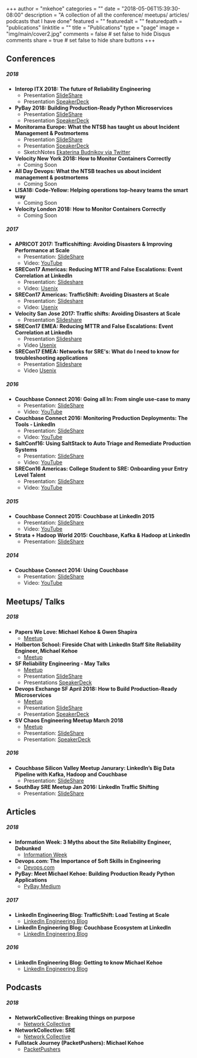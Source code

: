 +++
author = "mkehoe"
categories = ""
date = "2018-05-06T15:39:30-08:00"
description = "A collection of all the conference/ meetups/ articles/ podcasts that I have done"
featured = ""
featuredalt = ""
featuredpath = "publications"
linktitle = ""
title = "Publications"
type = "page"
image = "img/main/cover2.jpg"
comments = false     # set false to hide Disqus comments
share = true        # set false to hide share buttons
+++

## Conferences
##### 2018
* **Interop ITX 2018: The future of Reliability Engineering**
  * Presentation [SlideShare](https://www.slideshare.net/MichaelKehoe3/the-next-wave-of-reliability-engineering)
  * Presentation [SpeakerDeck](https://speakerdeck.com/michaelkehoe/the-next-wave-of-reliability-engineering-interop-itx-2018)
* **PyBay 2018: Building Production-Ready Python Microservices**
  * Presentation [SlideShare](https://www.slideshare.net/MichaelKehoe3/pybay-2018-productionready-python-applications)
  * Presentation [SpeakerDeck](https://speakerdeck.com/michaelkehoe/pybay-2018-production-ready-python-applications)
* **Monitorama Europe: What the NTSB has taught us about Incident Management & Postmortems**
  * Presentation [SlideShare](https://www.slideshare.net/MichaelKehoe3/what-the-ntsb-teaches-us-about-incident-management-postmortems)
  * Presentation [SpeakerDeck](https://speakerdeck.com/michaelkehoe/what-the-ntsb-teaches-us-about-incident-management-and-postmortems)
  * SketchNotes [Ekaterina Budnikov via Twitter](https://twitter.com/KatjaBudnikov/status/1036981831789412352)
* **Velocity New York 2018: How to Monitor Containers Correctly**
  * Coming Soon
* **All Day Devops: What the NTSB teaches us about incident management & postmortems**
  * Coming Soon
* **LISA18: Code-Yellow: Helping operations top-heavy teams the smart way**
  * Coming Soon
* **Velocity London 2018: How to Monitor Containers Correctly**
  * Coming Soon

##### 2017
* **APRICOT 2017: Trafficshifting: Avoiding Disasters & Improving Performance at Scale**
  * Presentation: [SlideShare](https://www.slideshare.net/MichaelKehoe3/apricot-2017-trafficshifting-avoiding-disasters-improving-performance-at-scale-72682406)
  * Video: [YouTube](https://www.youtube.com/watch?v=gfrpAIuTnoc&t=9s)
* **SRECon17 Americas: Reducing MTTR and False Escalations: Event Correlation at LinkedIn**
  * Presentation: [Slideshare](https://www.slideshare.net/MichaelKehoe3/reducing-mttr-and-false-escalations-event-correlation-at-linkedin-73177586)
  * Video: [Usenix](https://www.usenix.org/conference/srecon17americas/program/presentation/kehoe_mttr)
* **SRECon17 Americas: TrafficShift: Avoiding Disasters at Scale**
  * Presentation: [Slideshare](https://www.slideshare.net/MichaelKehoe3/sreconamericas2017-trafficshift-avoiding-disasters-at-scale)
  * Video: [Usenix](https://www.usenix.org/conference/srecon17americas/program/presentation/kehoe_trafficshift)
* **Velocity San Jose 2017: Traffic shifts: Avoiding Disasters at Scale**
  * Presentation [Slideshare](https://www.slideshare.net/MichaelKehoe3/velocity-san-jose-2017-traffic-shifts-avoiding-disasters-at-scale)
* **SRECon17 EMEA: Reducing MTTR and False Escalations: Event Correlation at LinkedIn**
  * Presentation [Slideshare](https://www.slideshare.net/MichaelKehoe3/sreconeurope2017-reducing-mttr-and-false-escalations-event-correlation-at-linkedin)
  * Video [Usenix](https://www.usenix.org/conference/srecon17europe/program/presentation/kehoe-0)
* **SRECon17 EMEA: Networks for SRE's: What do I need to know for troubleshooting applications**
  * Presentation [Slideshare](https://www.slideshare.net/MichaelKehoe3/sreconeurope2017-networks-for-sres)
  * Video [Usenix](https://www.usenix.org/conference/srecon17europe/program/presentation/kehoe)

##### 2016
* **Couchbase Connect 2016: Going all In: From single use-case to many**
  * Presentation: [SlideShare](http://www.slideshare.net/MichaelKehoe3/couchbase-connect-2016-68421388)
  * Video: [YouTube](https://www.youtube.com/watch?v=1shb4UZON_I&t=3s)
* **Couchbase Connect 2016: Monitoring Production Deployments: The Tools - LinkedIn**
  * Presentation: [SlideShare](http://www.slideshare.net/MichaelKehoe3/couchbase-connect-2016-monitoring-production-deployments-the-tools-linkedin)
  * Video: [YouTube](https://www.youtube.com/watch?v=Dv6SWGfRWn0&t=30s)
* **SaltConf16: Using SaltStack to Auto Triage and Remediate Production Systems**
  * Presentation: [SlideShare](http://www.slideshare.net/MichaelKehoe3/michael-kehoe-61165500)
  * Video: [YouTube](https://www.youtube.com/watch?v=4LapQ9Zhr_E)
* **SRECon16 Americas: College Student to SRE: Onboarding your Entry Level Talent**
  * Presentation: [SlideShare](http://www.slideshare.net/MichaelKehoe3/srecon-usa-2016-growing-your-entry-level-talent)
  * Video: [YouTube](https://www.youtube.com/watch?v=TYX5ihgIL7s)

##### 2015
* **Couchbase Connect 2015: Couchbase at LinkedIn 2015**
  * Presentation: [SlideShare](https://www.slideshare.net/slideshow/embed_code/key/9quM4qNUXJ0KO5)
  * Video: [YouTube](https://www.youtube.com/watch?v=TmjY1HJemi4)
* **Strata + Hadoop World 2015: Couchbase, Kafka & Hadoop at LinkedIn**
  * Presentation: [SlideShare](http://www.slideshare.net/MichaelKehoe3/couchbasetohadoopmattmichaeljustin-v4-44977611)

##### 2014
* **Couchbase Connect 2014: Using Couchbase**
  * Presentation: [SlideShare](http://www.slideshare.net/Couchbase/couchbase-at-linkedin-couchbase-connect-2014)
  * Video: [YouTube](https://www.youtube.com/watch?v=J9PTmSwZE-8)

## Meetups/ Talks
##### 2018
* **Papers We Love: Michael Kehoe & Gwen Shapira**
  * [Meetup](https://www.meetup.com/papers-we-love-too/events/253315866/)
* **Holberton School: Fireside Chat with LinkedIn Staff Site Reliability Engineer, Michael Kehoe**
  * [Meetup](https://www.meetup.com/Holberton-School/events/250291720/)
* **SF Reliability Engineering - May Talks**
  * [Meetup](https://www.meetup.com/San-Francisco-Reliability-Engineering/events/250351203/)
  * Presentation [SlideShare](https://www.slideshare.net/MichaelKehoe3/helping-operations-topheavy-teams-the-smart-way)
  * Presentations [SpeakerDeck](https://speakerdeck.com/michaelkehoe/helping-operations-top-heavy-teams-the-smart-way-sf-reliability-engineering-meetup-may-2018)
* **Devops Exchange SF April 2018: How to Build Production-Ready Microservices**
  * [Meetup](https://www.meetup.com/DevOps-Exchange-SanFrancisco/events/249202634/)
  * Presentation [SlideShare](https://www.slideshare.net/MichaelKehoe3/building-productionready-microservices-devopsexchangesf)
  * Presentation [SpeakerDeck](https://speakerdeck.com/michaelkehoe/how-to-build-production-ready-microservices-devops-exchange-sf)
* **SV Chaos Engineering Meetup March 2018**
  * [Meetup](https://www.meetup.com/Chaos-Engineering-Community/events/248463682/)
  * Presentation: [SlideShare](https://www.slideshare.net/MichaelKehoe3/sf-chaos-engineering-meetup-building-disaster-recovery-via-resilience-engineering)
  * Presentation: [SpeakerDeck](https://speakerdeck.com/michaelkehoe/building-disaster-recovery-via-resilience-engineering-sv-chaos-engineering-meetup-2018)

##### 2016
* **Couchbase Silicon Valley Meetup Janurary: LinkedIn’s Big Data Pipeline with Kafka, Hadoop and Couchbase**
  * Presentation: [SlideShare](http://www.slideshare.net/MichaelKehoe3/couchbase-meetup-jan-2016)
* **SouthBay SRE Meetup Jan 2016: LinkedIn Traffic Shifting**
  * Presentation: [SlideShare](http://www.slideshare.net/MichaelKehoe3/southbay-sre-meetup-jan-2016)

## Articles
##### 2018
* **Information Week: 3 Myths about the Site Reliability Engineer, Debunked**
  * [Information Week](https://www.informationweek.com/devops/3-myths-about-the-site-reliability-engineer-debunked/d/d-id/1331300)
* **Devops.com: The Importance of Soft Skills in Engineering**
  * [Devops.com](https://devops.com/the-importance-of-soft-skills-in-engineering/)
* **PyBay: Meet Michael Kehoe: Building Production Ready Python Applications**
  * [PyBay Medium](https://medium.com/pybay/meet-michael-kehoe-building-production-ready-python-applications-a22f735bcfc7)

##### 2017
* **LinkedIn Engineering Blog: TrafficShift: Load Testing at Scale**
  * [LinkedIn Engineering Blog](https://engineering.linkedin.com/blog/2017/05/trafficshift--load-testing-at-scale)
* **LinkedIn Engineering Blog: Couchbase Ecosystem at LinkedIn**
  * [LinkedIn Engineering Blog](https://engineering.linkedin.com/blog/2017/12/couchbase-ecosystem-at-linkedin)

##### 2016
* **LinkedIn Engineering Blog: Getting to know Michael Kehoe**
  * [LinkedIn Engineering Blog](https://engineering.linkedin.com/blog/2016/02/getting-to-know-michael-kehoe)

## Podcasts
##### 2018
* **NetworkCollective: Breaking things on purpose**
  * [Network Collective](https://thenetworkcollective.com/2018/08/breaking-things/)
* **NetworkCollective: SRE**
  * [Network Collective](https://thenetworkcollective.com/2018/07/otc-site-reliability-engineering/)
* **Fullstack Journey (PacketPushers): Michael Kehoe**
  * [PacketPushers](http://packetpushers.net/podcast/podcasts/full-stack-journey-022-site-reliability-engineering-sre-michael-kehoe/)
